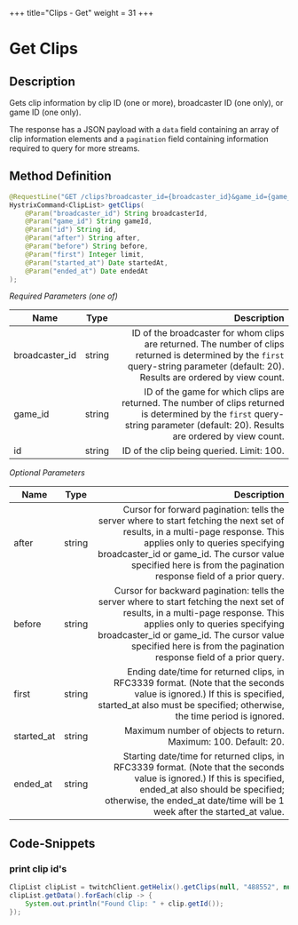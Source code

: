 +++
title="Clips - Get"
weight = 31
+++

# Get Clips

## Description

Gets clip information by clip ID (one or more), broadcaster ID (one only), or game ID (one only).

The response has a JSON payload with a `data` field containing an array of clip information elements and a `pagination` field containing information required to query for more streams.

## Method Definition

```java
@RequestLine("GET /clips?broadcaster_id={broadcaster_id}&game_id={game_id}&id={id}&after={after}&before={before}&first={first}&started_at={started_at}&ended_at={ended_at}")
HystrixCommand<ClipList> getClips(
	@Param("broadcaster_id") String broadcasterId,
	@Param("game_id") String gameId,
	@Param("id") String id,
	@Param("after") String after,
	@Param("before") String before,
	@Param("first") Integer limit,
	@Param("started_at") Date startedAt,
	@Param("ended_at") Date endedAt
);
```

*Required Parameters (one of)*

| Name          | Type      | Description  |
| ------------- |:---------:| -----------------:|
| broadcaster_id     | string    | ID of the broadcaster for whom clips are returned. The number of clips returned is determined by the `first` query-string parameter (default: 20). Results are ordered by view count. |
| game_id            | string    | ID of the game for which clips are returned. The number of clips returned is determined by the `first` query-string parameter (default: 20). Results are ordered by view count. |
| id         | string    | ID of the clip being queried. Limit: 100. |

*Optional Parameters*

| Name          | Type      | Description  |
| ------------- |:---------:| -----------------:|
| after | string | Cursor for forward pagination: tells the server where to start fetching the next set of results, in a multi-page response. This applies only to queries specifying broadcaster_id or game_id. The cursor value specified here is from the pagination response field of a prior query. |
| before  | string | Cursor for backward pagination: tells the server where to start fetching the next set of results, in a multi-page response. This applies only to queries specifying broadcaster_id or game_id. The cursor value specified here is from the pagination response field of a prior query. |
| first | string | Ending date/time for returned clips, in RFC3339 format. (Note that the seconds value is ignored.) If this is specified, started_at also must be specified; otherwise, the time period is ignored. |
| started_at | string | Maximum number of objects to return. Maximum: 100. Default: 20. |
| ended_at | string | Starting date/time for returned clips, in RFC3339 format. (Note that the seconds value is ignored.) If this is specified, ended_at also should be specified; otherwise, the ended_at date/time will be 1 week after the started_at value. |

## Code-Snippets

### print clip id's

```java
ClipList clipList = twitchClient.getHelix().getClips(null, "488552", null, null, null, null, null, null).execute();
clipList.getData().forEach(clip -> {
    System.out.println("Found Clip: " + clip.getId());
});
```
